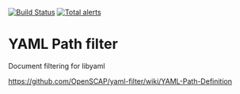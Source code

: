 [![Build Status](https://travis-ci.org/OpenSCAP/yaml-filter.svg?branch=master)](https://travis-ci.org/OpenSCAP/yaml-filter) [![Total alerts](https://img.shields.io/lgtm/alerts/g/OpenSCAP/yaml-filter.svg?logo=lgtm&logoWidth=18)](https://lgtm.com/projects/g/OpenSCAP/yaml-filter/alerts/)

# YAML Path filter

Document filtering for libyaml

https://github.com/OpenSCAP/yaml-filter/wiki/YAML-Path-Definition
